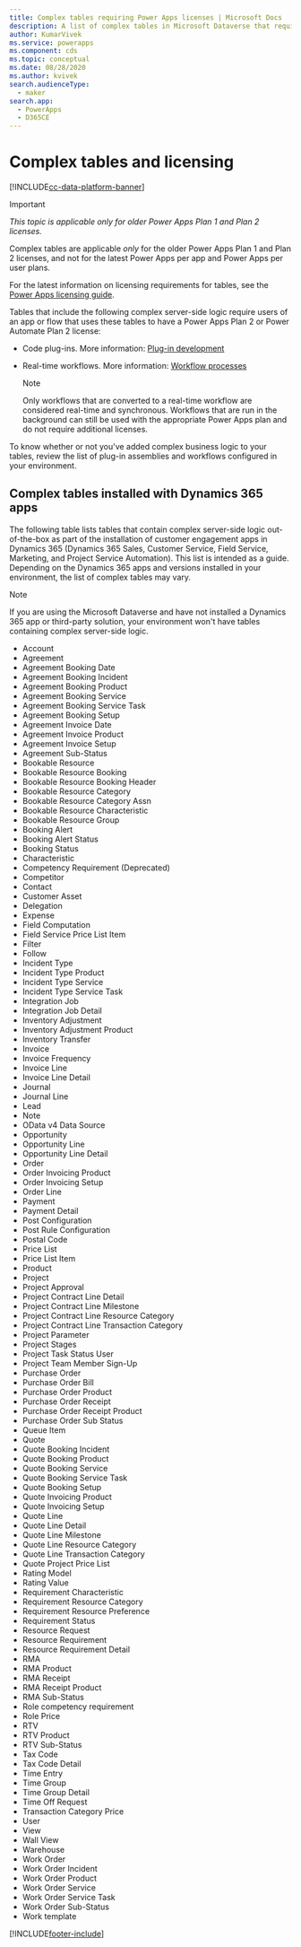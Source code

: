 ```yaml
---
title: Complex tables requiring Power Apps licenses | Microsoft Docs
description: A list of complex tables in Microsoft Dataverse that require a Power Apps Plan 2 license.
author: KumarVivek
ms.service: powerapps
ms.component: cds
ms.topic: conceptual
ms.date: 08/28/2020
ms.author: kvivek
search.audienceType: 
  - maker
search.app: 
  - PowerApps
  - D365CE
---
```


# Complex tables and licensing

[!INCLUDE[cc-data-platform-banner](../../includes/cc-data-platform-banner.md)]

> [!IMPORTANT]
> *This topic is applicable only for older Power Apps Plan 1 and Plan 2 licenses.*
>
> Complex tables are applicable *only* for the older Power Apps Plan 1 and Plan 2 licenses, and not for the latest Power Apps per app and Power Apps per user plans.
> 
> For the latest information on licensing requirements for tables, see the [Power Apps licensing guide](https://go.microsoft.com/fwlink/p/?linkid=2085130).

Tables that include the following complex server-side logic require users of an app or flow that uses these tables to have a Power Apps Plan 2 or Power Automate Plan 2 license:

* Code plug-ins. More information: [Plug-in development](../../developer/data-platform/plug-ins.md)
* Real-time workflows. More information: [Workflow processes](/flow/workflow-processes)

    > [!NOTE]
    >  Only workflows that are converted to a real-time workflow are considered real-time and synchronous. Workflows that are run in the background can still be used with the appropriate Power Apps plan and do not require additional licenses.

To know whether or not you've added complex business logic to your tables, review the list of plug-in assemblies and workflows configured in your environment.

## Complex tables installed with Dynamics 365 apps
The following table lists tables that contain complex server-side logic out-of-the-box as part of the installation of customer engagement apps in Dynamics 365 (Dynamics 365 Sales, Customer Service, Field Service, Marketing, and Project Service Automation). This list is intended as a guide. Depending on the Dynamics 365 apps and versions installed in your environment, the list of complex tables may vary.

> [!NOTE]
>  If you are using the Microsoft Dataverse and have not installed a Dynamics 365 app or third-party solution, your environment won't have tables containing complex server-side logic.

* Account
* Agreement
* Agreement Booking Date
* Agreement Booking Incident
* Agreement Booking Product
* Agreement Booking Service
* Agreement Booking Service Task
* Agreement Booking Setup
* Agreement Invoice Date
* Agreement Invoice Product
* Agreement Invoice Setup
* Agreement Sub-Status
* Bookable Resource
* Bookable Resource Booking
* Bookable Resource Booking Header
* Bookable Resource Category
* Bookable Resource Category Assn
* Bookable Resource Characteristic
* Bookable Resource Group
* Booking Alert
* Booking Alert Status
* Booking Status
* Characteristic
* Competency Requirement (Deprecated)
* Competitor
* Contact
* Customer Asset
* Delegation
* Expense
* Field Computation
* Field Service Price List Item
* Filter
* Follow
* Incident Type
* Incident Type Product
* Incident Type Service
* Incident Type Service Task
* Integration Job
* Integration Job Detail
* Inventory Adjustment
* Inventory Adjustment Product
* Inventory Transfer
* Invoice
* Invoice Frequency
* Invoice Line
* Invoice Line Detail
* Journal
* Journal Line
* Lead
* Note
* OData v4 Data Source
* Opportunity
* Opportunity Line
* Opportunity Line Detail
* Order
* Order Invoicing Product
* Order Invoicing Setup
* Order Line
* Payment
* Payment Detail
* Post Configuration
* Post Rule Configuration
* Postal Code
* Price List
* Price List Item
* Product
* Project
* Project Approval
* Project Contract Line Detail
* Project Contract Line Milestone
* Project Contract Line Resource Category
* Project Contract Line Transaction Category
* Project Parameter
* Project Stages
* Project Task Status User
* Project Team Member Sign-Up
* Purchase Order
* Purchase Order Bill
* Purchase Order Product
* Purchase Order Receipt
* Purchase Order Receipt Product
* Purchase Order Sub Status
* Queue Item
* Quote
* Quote Booking Incident
* Quote Booking Product
* Quote Booking Service
* Quote Booking Service Task
* Quote Booking Setup
* Quote Invoicing Product
* Quote Invoicing Setup
* Quote Line
* Quote Line Detail
* Quote Line Milestone
* Quote Line Resource Category
* Quote Line Transaction Category
* Quote Project Price List
* Rating Model
* Rating Value
* Requirement Characteristic
* Requirement Resource Category
* Requirement Resource Preference
* Requirement Status
* Resource Request
* Resource Requirement
* Resource Requirement Detail
* RMA
* RMA Product
* RMA Receipt
* RMA Receipt Product
* RMA Sub-Status
* Role competency requirement
* Role Price
* RTV
* RTV Product
* RTV Sub-Status
* Tax Code
* Tax Code Detail
* Time Entry
* Time Group
* Time Group Detail
* Time Off Request
* Transaction Category Price
* User
* View
* Wall View
* Warehouse
* Work Order
* Work Order Incident
* Work Order Product
* Work Order Service
* Work Order Service Task
* Work Order Sub-Status
* Work template



[!INCLUDE[footer-include](../../includes/footer-banner.md)]